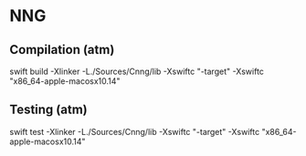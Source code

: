 # NNG

## Compilation (atm)

swift build -Xlinker -L./Sources/Cnng/lib -Xswiftc "-target" -Xswiftc "x86_64-apple-macosx10.14"

## Testing (atm)

swift test -Xlinker -L./Sources/Cnng/lib -Xswiftc "-target" -Xswiftc "x86_64-apple-macosx10.14"

